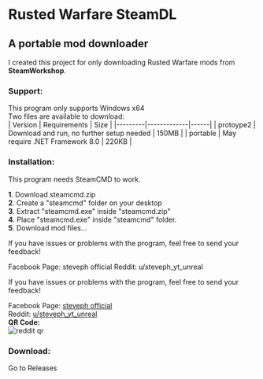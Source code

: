 # Rusted Warfare SteamDL

## A portable mod downloader

I created this project for only downloading Rusted Warfare mods from **SteamWorkshop**.

### Support:
This program only supports Windows x64  
Two files are available to download:  
| Version | Requirements | Size |
|---------|-------------|------|
| protoype2 | Download and run, no further setup needed | 150MB |
| portable      | May require .NET Framework 8.0 | 220KB |

### Installation:
This program needs SteamCMD to work.  


**1**. Download steamcmd.zip  
**2**. Create a "steamcmd" folder on your desktop  
**3**. Extract "steamcmd.exe" inside "steamcmd.zip"  
**4**. Place "steamcmd.exe" inside "steamcmd" folder.  
**5**. Download mod files...

If you have issues or problems with the program, feel free to send your feedback!

Facebook Page: steveph official
Reddit: u/steveph_yt_unreal


If you have issues or problems with the program, feel free to send your feedback!

Facebook Page: [steveph official](https://web.facebook.com/profile.php?id=100086211795375)  
Reddit: [u/steveph_yt_unreal](https://www.reddit.com/user/steveph_yt_unreal/?utm_source=share&utm_medium=web3x&utm_name=web3xcss&utm_term=1&utm_content=share_button)  
**QR Code:**  
![reddit qr](https://ibb.co/FFDqDbf)  
### Download:
Go to Releases




